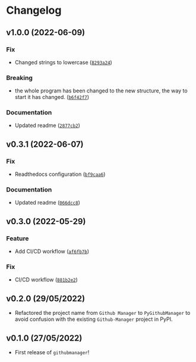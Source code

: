 # Changelog

<!--next-version-placeholder-->

## v1.0.0 (2022-06-09)
### Fix
* Changed strings to lowercase ([`8293a24`](https://github.com/DomiTP/PyGitHubManager/commit/8293a243589405699abf735326aa7cde426ea510))

### Breaking
* the whole program has been changed to the new structure, the way to start it has changed. ([`b6f42f7`](https://github.com/DomiTP/PyGitHubManager/commit/b6f42f7b535096e9c4678bc49b011dfb9b8a38c4))

### Documentation
* Updated readme ([`2877cb2`](https://github.com/DomiTP/PyGitHubManager/commit/2877cb23e26fdb311d06da4dd9967f52df61d613))

## v0.3.1 (2022-06-07)
### Fix
* Readthedocs configuration ([`bf9caa6`](https://github.com/DomiTP/PyGitHubManager/commit/bf9caa69b56e94c99a9cd504c9a7e643f56cb58a))

### Documentation
* Updated readme ([`066dcc8`](https://github.com/DomiTP/PyGitHubManager/commit/066dcc85897b9f6e814d6828148363c93339e248))

## v0.3.0 (2022-05-29)
### Feature
* Add CI/CD workflow ([`af6fb7b`](https://github.com/DomiTP/PyGitHubManager/commit/af6fb7b516f1c207f69afc242fa590d3491e2bf9))

### Fix
* CI/CD workflow ([`881b2e2`](https://github.com/DomiTP/PyGitHubManager/commit/881b2e2b38769a8acd2a6e350d7793b76386eccb))
## v0.2.0 (29/05/2022)

- Refactored the project name from `Github Manager` to `PyGithubManager` to avoid confusion with the
existing `Github-Manager` project in PyPI.

## v0.1.0 (27/05/2022)

- First release of `githubmanager`!